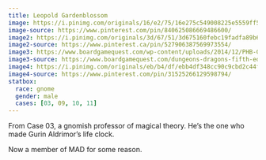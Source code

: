 ```yaml
---
title: Leopold Gardenblossom
image: https://i.pinimg.com/originals/16/e2/75/16e275c549008225e5559ff55eb64a5a.jpg
image-source: https://www.pinterest.com/pin/840625086669486600/
image2: https://i.pinimg.com/originals/3d/67/51/3d675160febc19fadfa89b66e47bbd60.jpg
image2-source: https://www.pinterest.ca/pin/527906387569973554/
image3: https://www.boardgamequest.com/wp-content/uploads/2014/12/PHB-Gnome-600x424.jpg
image3-source: https://www.boardgamequest.com/dungeons-dragons-fifth-edition-players-handbook-review/
image4: https://i.pinimg.com/originals/eb/b4/df/ebb4df348cc90c9cbd2c44f79ff90fc9.png
image4-source: https://www.pinterest.com/pin/31525266129598794/
statbox:
  race: gnome
  gender: male
  cases: [03, 09, 10, 11]
---
```


From Case 03, a gnomish professor of magical theory. He’s the one who made Gurin Aldrimor’s life clock. 

Now a member of MAD for some reason.
